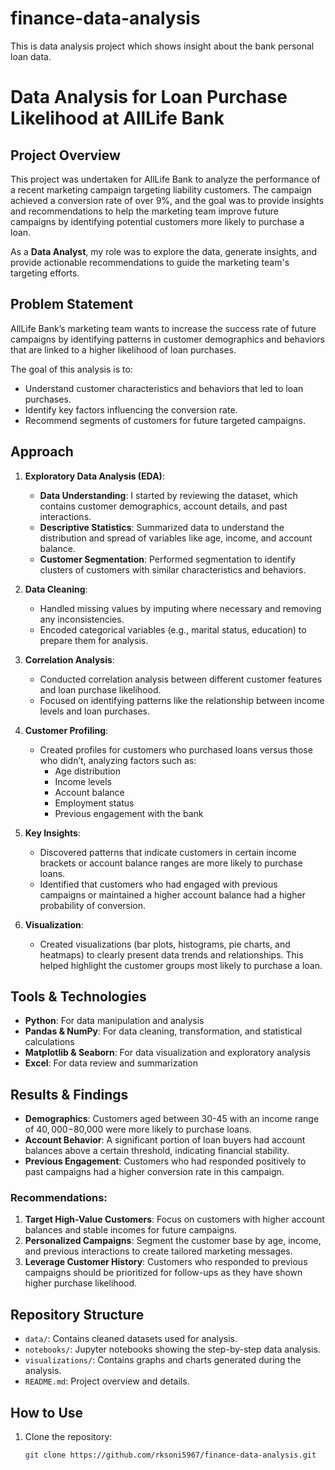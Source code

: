 # finance-data-analysis
This is data analysis project which shows insight about the bank personal loan data.

# Data Analysis for Loan Purchase Likelihood at AllLife Bank

## Project Overview
This project was undertaken for AllLife Bank to analyze the performance of a recent marketing campaign targeting liability customers. The campaign achieved a conversion rate of over 9%, and the goal was to provide insights and recommendations to help the marketing team improve future campaigns by identifying potential customers more likely to purchase a loan.

As a **Data Analyst**, my role was to explore the data, generate insights, and provide actionable recommendations to guide the marketing team's targeting efforts.

## Problem Statement
AllLife Bank’s marketing team wants to increase the success rate of future campaigns by identifying patterns in customer demographics and behaviors that are linked to a higher likelihood of loan purchases.

The goal of this analysis is to:
- Understand customer characteristics and behaviors that led to loan purchases.
- Identify key factors influencing the conversion rate.
- Recommend segments of customers for future targeted campaigns.

## Approach
1. **Exploratory Data Analysis (EDA)**:
   - **Data Understanding**: I started by reviewing the dataset, which contains customer demographics, account details, and past interactions.
   - **Descriptive Statistics**: Summarized data to understand the distribution and spread of variables like age, income, and account balance.
   - **Customer Segmentation**: Performed segmentation to identify clusters of customers with similar characteristics and behaviors.

2. **Data Cleaning**:
   - Handled missing values by imputing where necessary and removing any inconsistencies.
   - Encoded categorical variables (e.g., marital status, education) to prepare them for analysis.

3. **Correlation Analysis**:
   - Conducted correlation analysis between different customer features and loan purchase likelihood.
   - Focused on identifying patterns like the relationship between income levels and loan purchases.

4. **Customer Profiling**:
   - Created profiles for customers who purchased loans versus those who didn’t, analyzing factors such as:
     - Age distribution
     - Income levels
     - Account balance
     - Employment status
     - Previous engagement with the bank

5. **Key Insights**:
   - Discovered patterns that indicate customers in certain income brackets or account balance ranges are more likely to purchase loans.
   - Identified that customers who had engaged with previous campaigns or maintained a higher account balance had a higher probability of conversion.

6. **Visualization**:
   - Created visualizations (bar plots, histograms, pie charts, and heatmaps) to clearly present data trends and relationships. This helped highlight the customer groups most likely to purchase a loan.

## Tools & Technologies
- **Python**: For data manipulation and analysis
- **Pandas & NumPy**: For data cleaning, transformation, and statistical calculations
- **Matplotlib & Seaborn**: For data visualization and exploratory analysis
- **Excel**: For data review and summarization

## Results & Findings
- **Demographics**: Customers aged between 30-45 with an income range of $40,000-$80,000 were more likely to purchase loans.
- **Account Behavior**: A significant portion of loan buyers had account balances above a certain threshold, indicating financial stability.
- **Previous Engagement**: Customers who had responded positively to past campaigns had a higher conversion rate in this campaign.

### Recommendations:
1. **Target High-Value Customers**: Focus on customers with higher account balances and stable incomes for future campaigns.
2. **Personalized Campaigns**: Segment the customer base by age, income, and previous interactions to create tailored marketing messages.
3. **Leverage Customer History**: Customers who responded to previous campaigns should be prioritized for follow-ups as they have shown higher purchase likelihood.

## Repository Structure
- `data/`: Contains cleaned datasets used for analysis.
- `notebooks/`: Jupyter notebooks showing the step-by-step data analysis.
- `visualizations/`: Contains graphs and charts generated during the analysis.
- `README.md`: Project overview and details.

## How to Use
1. Clone the repository:
   ```bash
   git clone https://github.com/rksoni5967/finance-data-analysis.git
